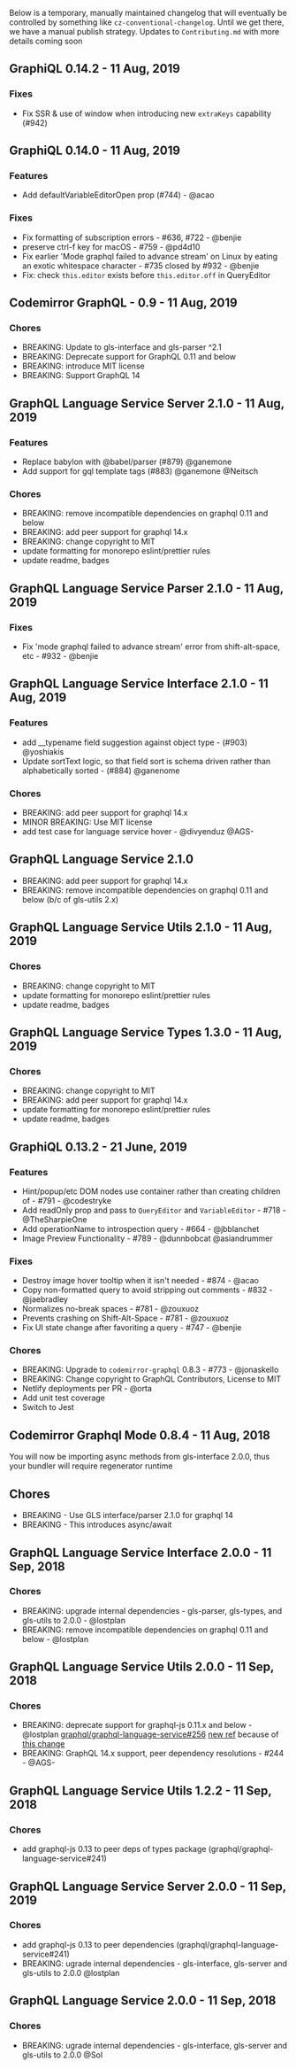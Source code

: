 Below is a temporary, manually maintained changelog that will eventually be controlled by something like `cz-conventional-changelog`. Until we get there, we have a manual publish strategy. Updates to `Contributing.md` with more details coming soon

## GraphiQL 0.14.2 - 11 Aug, 2019

### Fixes 
- Fix SSR & use of window when introducing new `extraKeys` capability (#942)


## GraphiQL 0.14.0 - 11 Aug, 2019

### Features
-  Add defaultVariableEditorOpen prop (#744) - @acao

### Fixes 
- Fix formatting of subscription errors -  #636, #722 - @benjie
- preserve ctrl-f key for macOS - #759 - @pd4d10
- Fix earlier 'Mode graphql failed to advance stream' on Linux by eating an exotic whitespace character - #735 closed by #932 - @benjie
- Fix: check `this.editor` exists before `this.editor.off` in QueryEditor


## Codemirror GraphQL - 0.9 - 11 Aug, 2019

### Chores
- BREAKING: Update to gls-interface and gls-parser ^2.1
- BREAKING: Deprecate support for GraphQL 0.11 and below
- BREAKING: introduce MIT license
- BREAKING: Support GraphQL 14


## GraphQL Language Service Server 2.1.0 - 11 Aug, 2019

### Features
- Replace babylon with @babel/parser (#879) @ganemone
- Add support for gql template tags (#883) @ganemone @Neitsch

### Chores
- BREAKING: remove incompatible dependencies on graphql 0.11 and below 
- BREAKING: add peer support for graphql 14.x
- BREAKING: change copyright to MIT
- update formatting for monorepo eslint/prettier rules
- update readme, badges


## GraphQL Language Service Parser 2.1.0 - 11 Aug, 2019

### Fixes
- Fix 'mode graphql failed to advance stream' error from shift-alt-space, etc - #932 - @benjie


## GraphQL Language Service Interface 2.1.0 - 11 Aug, 2019

### Features
- add __typename field suggestion against object type - (#903) @yoshiakis
- Update sortText logic, so that field sort is schema driven rather than alphabetically sorted - (#884) @ganenome

### Chores
- BREAKING: add peer support for graphql 14.x
- MINOR BREAKING: Use MIT license
- add test case for language service hover - @divyenduz @AGS-


## GraphQL Language Service  2.1.0
- BREAKING: add peer support for graphql 14.x
- BREAKING: remove incompatible dependencies on graphql 0.11 and below (b/c of gls-utils 2.x) 


## GraphQL Language Service Utils 2.1.0 - 11 Aug, 2019

### Chores
- BREAKING: change copyright to MIT
- update formatting for monorepo eslint/prettier rules
- update readme, badges


## GraphQL Language Service Types 1.3.0 - 11 Aug, 2019

### Chores
- BREAKING: change copyright to MIT
- BREAKING: add peer support for graphql 14.x
- update formatting for monorepo eslint/prettier rules
- update readme, badges


## GraphiQL 0.13.2 - 21 June, 2019

### Features
- Hint/popup/etc DOM nodes use container rather than creating children of <body> - #791 - @codestryke
- Add readOnly prop and pass to `QueryEditor` and `VariableEditor` - #718 - @TheSharpieOne
- Add operationName to introspection query - #664 - @jbblanchet
- Image Preview Functionality - #789 - @dunnbobcat @asiandrummer

### Fixes
- Destroy image hover tooltip when it isn't needed - #874 - @acao
- Copy non-formatted query to avoid stripping out comments - #832 - @jaebradley
- Normalizes no-break spaces - #781 - @zouxuoz
- Prevents crashing on Shift-Alt-Space - #781 - @zouxuoz
- Fix UI state change after favoriting a query - #747 - @benjie

### Chores
- BREAKING: Upgrade to `codemirror-graphql` 0.8.3 - #773 - @jonaskello
- BREAKING: Change copyright to GraphQL Contributors, License to MIT
- Netlify deployments per PR - @orta
- Add unit test coverage
- Switch to Jest


## Codemirror Graphql Mode 0.8.4 - 11 Aug, 2018
You will now be importing async methods from gls-interface 2.0.0, thus your bundler will require regenerator runtime

## Chores
- BREAKING - Use GLS interface/parser 2.1.0 for graphql 14
- BREAKING - This introduces async/await

## GraphQL Language Service Interface 2.0.0 - 11 Sep, 2018

### Chores
- BREAKING: upgrade internal dependencies - gls-parser, gls-types, and gls-utils to 2.0.0 - @lostplan
- BREAKING: remove incompatible dependencies on graphql 0.11 and below - @lostplan


## GraphQL Language Service Utils 2.0.0 - 11 Sep, 2018

### Chores
- BREAKING: deprecate support for graphql-js 0.11.x and below - @lostplan [graphql/graphql-language-service#256](https://github.com/graphql/graphql-language-service/pull/256) [new ref](https://github.com/graphql/graphiql/commit/895e68537fd802b8b6ddf2578a1f76f85982c773) because of [this change](https://github.com/graphql/graphiql/commit/068c57fdb4a147be3c2fc38167e2def74d217a82#diff-696ceb17e38e4a274d4a149d24513b78)
- BREAKING: GraphQL 14.x support, peer dependency resolutions - #244 - @AGS-


## GraphQL Language Service Utils 1.2.2 - 11 Sep, 2018

### Chores
-  add graphql-js 0.13 to peer deps of types package (graphql/graphql-language-service#241) 


## GraphQL Language Service Server 2.0.0 - 11 Sep, 2019

### Chores
- add graphql-js 0.13 to peer dependencies (graphql/graphql-language-service#241) 
- BREAKING: ugrade internal dependencies - gls-interface, gls-server and gls-utils to 2.0.0 @lostplan


## GraphQL Language Service 2.0.0 - 11 Sep, 2018

### Chores
- BREAKING: ugrade internal dependencies - gls-interface, gls-server and gls-utils to 2.0.0 @Sol

